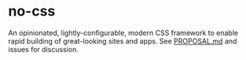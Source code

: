 # no-css

An opinionated, lightly-configurable, modern CSS framework to enable rapid building of great-looking sites and apps. See [PROPOSAL.md](https://github.com/JofArnold/no-css/blob/master/PROPOSAL.md) and issues for discussion.
